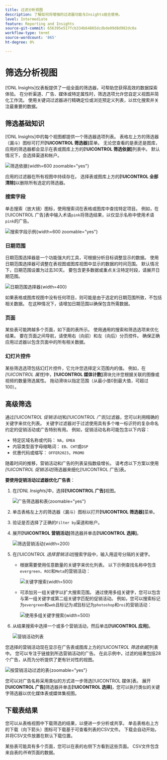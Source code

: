 ```yaml
---
title: 过滤分析视图
description: 了解如何将增强的过滤器功能与Insights结合使用。
level: Intermediate
feature: Reporting and Insights
source-git-commit: 656395e517fcb334b64865dcdbde09d8d982dc0a
workflow-type: tm+mt
source-wordcount: '865'
ht-degree: 0%

---
```


# 筛选分析视图

[!DNL Insights]仪表板提供了一组全面的筛选器，可帮助您获得高效的数据探索体验。 在分析渠道、广告、媒体或特定属性时，筛选选项允许您自定义视图并简化工作流。 使用关键词过滤器进行精确定位或浏览预定义列表，以优化搜索并关注最重要的数据。

## 筛选基础知识

[!DNL Insights]中的每个视图都提供一个筛选器选项列表。 表格左上方的筛选器（漏斗）图标可打开&#x200B;**[!UICONTROL 筛选器]**&#x200B;菜单。 无论您查看的是表还是图库，应用的筛选器都会显示在表或图库上方的&#x200B;**[!UICONTROL 筛选依据]**&#x200B;列表中。 默认情况下，会选择渠道和帐户。

![筛选依据](/help/assets/insights-filter-by.png "筛选依据"){width=600 zoomable="yes"}

应用的过滤器在所有视图中持续存在。 选择表或图库上方的&#x200B;**[!UICONTROL 全部清除]**&#x200B;以删除所有选定的筛选器。

### 搜索字段

单击搜索（放大镜）图标，使用搜索词在表格或图库中查找特定项目。 例如，在[!UICONTROL 广告]表中输入术语`pink`将筛选结果，以仅显示名称中使用术语`pink`的广告。

![搜索字段示例](/help/assets/insights-search.png "搜索粉红色的广告"){width=600 zoomable="yes"}

### 日期范围

日期范围选择器是一个功能强大的工具，可根据分析目标调整显示的数据。 使用日期范围选择器可调整在表视图或图库视图中显示的数据的时间范围。 默认情况下，日期范围设置为过去30天。 要包含更多数据或重点关注特定时段，请展开日期范围。

![日期范围选择器](/help/assets/insights-date-range.png "选择日期范围"){width=400}

如果表格或图库视图中没有任何项目，则可能是由于选定的日期范围所致，不包括相关数据。 在这种情况下，请增加日期范围以确保包含所需数据。

### 页面

某些表可能跨越多个页面，如下面的表所示。 使用通用的搜索和筛选选项来优化结果。 要在页面之间导航，请使用右（向前）和左（向后）分页控件。 确保正确应用过滤器以包含页面中的所有相关数据。

### 幻灯片控件

某些筛选选项包括幻灯片控件，它允许您选择定义范围内的值。 例如，在&#x200B;_[!UICONTROL 属性]_&#x200B;中，**[!UICONTROL 媒体计数]**&#x200B;滑块允许您根据关联的图像或视频的数量筛选属性。 拖动滑块以指定范围（从最小值0到最大值，可超过100）。

## 高级筛选

通过&#x200B;_[!UICONTROL 促销活动]_&#x200B;和&#x200B;_[!UICONTROL 广告]_&#x200B;过滤器，您可以利用精确的关键字来优化列表。 关键字过滤器对于过滤使用具有多个唯一标识符的复杂命名约定的促销活动或广告特别有用。 例如，促销活动名称可能包含以下内容：

- 特定区域名称或代码： `NA`，`EMEA`
- 内容类型首字母缩略词： `EB`、`CHT`或`DSP`
- 优惠代码或缩写： `OFFER2023`，`PROMO`

随着时间的推移，营销活动和广告的列表呈指数级增长。 请考虑以下方案以使用&#x200B;_[!UICONTROL 促销活动]_&#x200B;筛选器来细化[!UICONTROL 广告]表。

**要使用促销活动过滤器优化广告表**：

1. 在&#x200B;_[!DNL Insights]_&#x200B;中，选择&#x200B;**[!UICONTROL 广告]**&#x200B;视图。

   ![广告筛选器和表](/help/assets/insights-ads-filter.png "带有筛选列表的广告视图"){zoomable="yes"}

1. 单击表格左上方的筛选器（漏斗）图标以打开&#x200B;**[!UICONTROL 筛选器]**&#x200B;菜单。

1. 验证是否选择了正确的`Filter by`渠道和帐户。

1. 展开&#x200B;**[!UICONTROL 营销活动]**&#x200B;筛选器并单击&#x200B;**[!UICONTROL 选择]**。

   ![筛选营销活动](/help/assets/insights-filter-campaigns-expand.png "展开营销活动筛选器"){width=200}

1. 在&#x200B;_[!UICONTROL 选择营销活动]_&#x200B;搜索字段中，输入用逗号分隔的关键字。

   - 根据需要使用任意数量的关键字来优化列表。 以下示例查找名称中包含`evergreen`、`ROI`和`Meta`的营销活动：

     ![关键字搜索](/help/assets/insights-select-campaigns-keywords.png "输入关键字以搜索促销活动名称"){width=500}

   - 可添加另一组关键字以扩大搜索范围。 通过使用多组关键字，您可以包含与第一组关键字或第二组关键字匹配的促销活动。 例如，您可以搜索标记为`evergreen`和`web`且标记为&#x200B;_或_&#x200B;且标记为`photoshop`和`roi`的营销活动：

     ![使用多组关键字搜索](/help/assets/insights-advanced-or.png "使用多组关键字搜索促销活动名称"){width=500}

1. 从结果搜索中选择一个或多个营销活动，然后单击&#x200B;**[!UICONTROL 应用]**。

   ![营销活动列表](/help/assets/insights-select-campaigns-list.png "选择要包含的营销活动")

您选择的营销活动现在显示在广告表或图库上方的&#x200B;_[!UICONTROL 筛选依据]_&#x200B;列表中。 您可以专注于链接到所选营销活动的广告。 在此示例中，过滤的结果包括28个广告，从而为分析提供了更有针对性的视图。

![按营销活动过滤的表](/help/assets/insights-filter-by-campaigns.png "具有营销活动过滤器的表"){zoomable="yes"}

您可以对广告名称采用类似的方式进一步筛选[!UICONTROL 媒体]表。 展开&#x200B;**[!UICONTROL 广告]**&#x200B;筛选器并单击&#x200B;**[!UICONTROL 选择]**，您可以执行类似的关键字筛选器以优化媒体表或媒体集视图。

## 下载表结果

您可以从表格视图中下载筛选的结果，以便进一步分析或共享。 单击表格右上方的下载（向下箭头）图标可下载基于可查看列表的CSV文件。 下载会自动开始，并将CSV文件放置在默认下载位置。

某些表可能具有多个页面，您可以在表的右侧下方看到这些页面。 CSV文件包含来自表的&#x200B;_所有_&#x200B;页面的数据。
